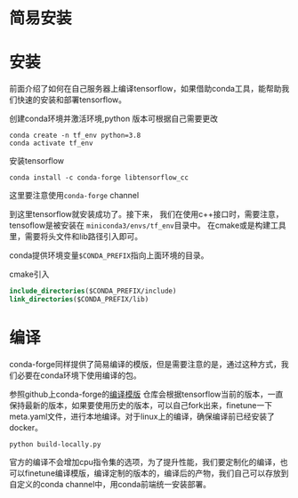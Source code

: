 简易安装
===

# 安装
前面介绍了如何在自己服务器上编译tensorflow，如果借助conda工具，能帮助我们快速的安装和部署tensorflow。

创建conda环境并激活环境,python 版本可根据自己需要更改
```shell
conda create -n tf_env python=3.8
conda activate tf_env
```

安装tensorflow
```shell
conda install -c conda-forge libtensorflow_cc
```
这里要注意使用`conda-forge` channel

到这里tensorflow就安装成功了。接下来， 我们在使用c++接口时，需要注意，
tensoflow是被安装在 `miniconda3/envs/tf_env`目录中。
在cmake或是构建工具里，需要将头文件和lib路径引入即可。

conda提供环境变量`$CONDA_PREFIX`指向上面环境的目录。

cmake引入

```cmake
include_directories($CONDA_PREFIX/include)
link_directories($CONDA_PREFIX/lib)
```

# 编译

conda-forge同样提供了简易编译的模版，但是需要注意的是，通过这种方式，我们必要在conda环境下使用编译的包。

参照github上conda-forge的[编译模版](https://github.com/conda-forge/tensorflow-feedstock)
仓库会根据tensorflow当前的版本，一直保持最新的版本，如果要使用历史的版本，可以自己fork出来，finetune一下meta.yaml文件，进行本地编译。对于linux上的编译，确保编译前已经安装了docker。
```shell
python build-locally.py
```

官方的编译不会增加cpu指令集的选项，为了提升性能，我们要定制化的编译，也可以finetune编译模版，编译定制的版本的，编译后的产物，我们自己可以存放到自定义的conda channel中，用conda前端统一安装部署。
